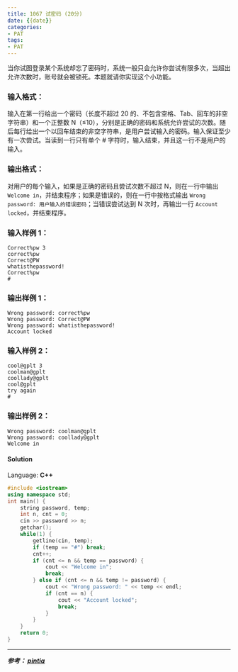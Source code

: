 ```yaml
---
title: 1067 试密码 (20分)
date: {{date}}
categories:
- PAT
tags:
- PAT
---
```

当你试图登录某个系统却忘了密码时，系统一般只会允许你尝试有限多次，当超出允许次数时，账号就会被锁死。本题就请你实现这个小功能。

### 输入格式：

输入在第一行给出一个密码（长度不超过 20 的、不包含空格、Tab、回车的非空字符串）和一个正整数 N（≤10），分别是正确的密码和系统允许尝试的次数。随后每行给出一个以回车结束的非空字符串，是用户尝试输入的密码。输入保证至少有一次尝试。当读到一行只有单个 # 字符时，输入结束，并且这一行不是用户的输入。

### 输出格式：

对用户的每个输入，如果是正确的密码且尝试次数不超过 N，则在一行中输出 `Welcome in`，并结束程序；如果是错误的，则在一行中按格式输出
`Wrong password: 用户输入的错误密码`；当错误尝试达到 N 次时，再输出一行 `Account locked`，并结束程序。

### 输入样例 1：

    
    
    Correct%pw 3
    correct%pw
    Correct@PW
    whatisthepassword!
    Correct%pw
    #
    

### 输出样例 1：

    
    
    Wrong password: correct%pw
    Wrong password: Correct@PW
    Wrong password: whatisthepassword!
    Account locked
    

### 输入样例 2：

    
    
    cool@gplt 3
    coolman@gplt
    coollady@gplt
    cool@gplt
    try again
    #
    

### 输出样例 2：

    
    
    Wrong password: coolman@gplt
    Wrong password: coollady@gplt
    Welcome in
    

#### Solution

Language: **C++**
```C++
#include <iostream>
using namespace std;
int main() {
    string password, temp;
    int n, cnt = 0;
    cin >> password >> n;
    getchar();
    while(1) {
        getline(cin, temp);
        if (temp == "#") break;
        cnt++;
        if (cnt <= n && temp == password) {
            cout << "Welcome in";
            break;
        } else if (cnt <= n && temp != password) {
            cout << "Wrong password: " << temp << endl;
            if (cnt == n) {
                cout << "Account locked";
                break;
            }
        }
    }
    return 0;
}
```
---
***参考：
[pintia](https://pintia.cn/problem-sets/994805260223102976/problems/994805266007048192)***
